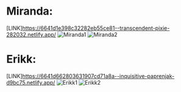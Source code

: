 # Miranda:
[LINK]https://6641d1e398c32282eb55ce81--transcendent-pixie-282032.netlify.app/
![Miranda1](https://github.com/msitabheer20/Frontend_Projects/assets/143608176/34bc3350-6b5a-4c49-a402-b25ddc3b66d1)
![Miranda2](https://github.com/msitabheer20/Frontend_Projects/assets/143608176/da2afe94-179e-4e0c-8b7c-e37fd9da9713)

# Erikk:
[LINK]https://6641d662803631907cd71a8a--inquisitive-paprenjak-d9bc75.netlify.app/
![Erikk1](https://github.com/msitabheer20/Frontend_Projects/assets/143608176/560cbf6b-8557-4b23-b2ad-4307b3b24abf)
![Erikk2](https://github.com/msitabheer20/Frontend_Projects/assets/143608176/28f714c0-2e55-47cd-b517-9bb44b8dc4f1)
